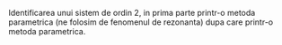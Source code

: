 Identificarea unui sistem de ordin 2, in prima parte printr-o metoda parametrica (ne folosim de fenomenul de rezonanta) dupa care printr-o metoda parametrica.
